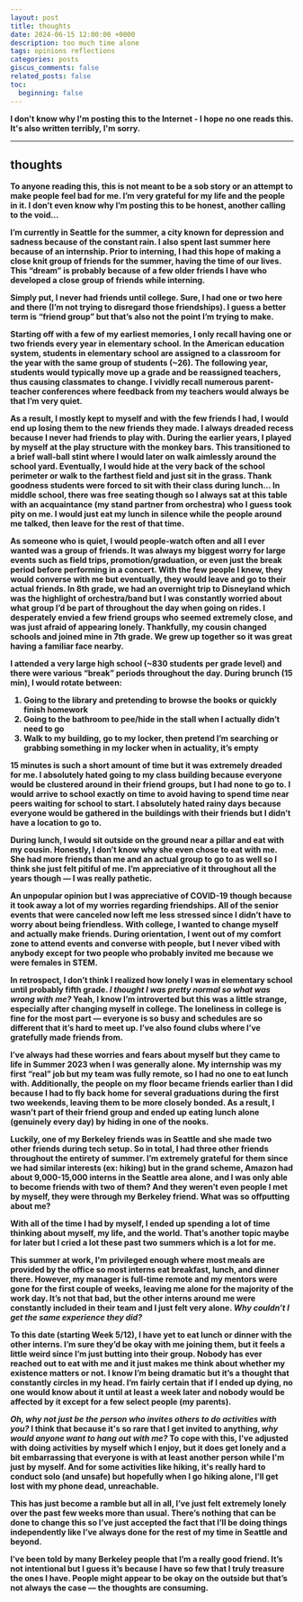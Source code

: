 ```yaml
---
layout: post
title: thoughts
date: 2024-06-15 12:00:00 +0000
description: too much time alone
tags: opinions reflections
categories: posts
giscus_comments: false
related_posts: false
toc:
  beginning: false
---
```


<b>

I don't know why I'm posting this to the Internet - I hope no one reads this. It's also written terribly, I'm sorry.

<hr>

## thoughts

<b>

To anyone reading this, this is not meant to be a sob story or an attempt to make people feel bad for me. I’m very grateful for my life and the people in it. I don’t even know why I’m posting this to be honest, another calling to the void…

I’m currently in Seattle for the summer, a city known for depression and sadness because of the constant rain. I also spent last summer here because of an internship. Prior to interning, I had this hope of making a close knit group of friends for the summer, having the time of our lives. This “dream” is probably because of a few older friends I have who developed a close group of friends while interning.

Simply put, I never had friends until college. Sure, I had one or two here and there (I’m not trying to disregard those friendships). I guess a better term is “friend group” but that’s also not the point I’m trying to make.

Starting off with a few of my earliest memories, I only recall having one or two friends every year in elementary school. In the American education system, students in elementary school are assigned to a classroom for the year with the same group of students (~26). The following year, students would typically move up a grade and be reassigned teachers, thus causing classmates to change. I vividly recall numerous parent-teacher conferences where feedback from my teachers would always be that I’m very quiet.

As a result, I mostly kept to myself and with the few friends I had, I would end up losing them to the new friends they made. I always dreaded recess because I never had friends to play with. During the earlier years, I played by myself at the play structure with the monkey bars. This transitioned to a brief wall-ball stint where I would later on walk aimlessly around the school yard. Eventually, I would hide at the very back of the school perimeter or walk to the farthest field and just sit in the grass. Thank goodness students were forced to sit with their class during lunch…
In middle school, there was free seating though so I always sat at this table with an acquaintance (my stand partner from orchestra) who I guess took pity on me. I would just eat my lunch in silence while the people around me talked, then leave for the rest of that time.

As someone who is quiet, I would people-watch often and all I ever wanted was a group of friends. It was always my biggest worry for large events such as field trips, promotion/graduation, or even just the break period before performing in a concert. With the few people I knew, they would converse with me but eventually, they would leave and go to their actual friends. In 8th grade, we had an overnight trip to Disneyland which was the highlight of orchestra/band but I was constantly worried about what group I’d be part of throughout the day when going on rides. I desperately envied a few friend groups who seemed extremely close, and was just afraid of appearing lonely. Thankfully, my cousin changed schools and joined mine in 7th grade. We grew up together so it was great having a familiar face nearby.

I attended a very large high school (~830 students per grade level) and there were various “break” periods throughout the day. During brunch (15 min), I would rotate between:

1. Going to the library and pretending to browse the books or quickly finish homework
2. Going to the bathroom to pee/hide in the stall when I actually didn’t need to go
3. Walk to my building, go to my locker, then pretend I’m searching or grabbing something in my locker when in actuality, it’s empty

15 minutes is such a short amount of time but it was extremely dreaded for me. I absolutely hated going to my class building because everyone would be clustered around in their friend groups, but I had none to go to. I would arrive to school exactly on time to avoid having to spend time near peers waiting for school to start. I absolutely hated rainy days because everyone would be gathered in the buildings with their friends but I didn’t have a location to go to.

During lunch, I would sit outside on the ground near a pillar and eat with my cousin. Honestly, I don’t know why she even chose to eat with me. She had more friends than me and an actual group to go to as well so I think she just felt pitiful of me. I’m appreciative of it throughout all the years though — I was really pathetic.

An unpopular opinion but I was appreciative of COVID-19 though because it took away a lot of my worries regarding friendships. All of the senior events that were canceled now left me less stressed since I didn’t have to worry about being friendless. With college, I wanted to change myself and actually make friends. During orientation, I went out of my comfort zone to attend events and converse with people, but I never vibed with anybody except for two people who probably invited me because we were females in STEM.

In retrospect, I don’t think I realized how lonely I was in elementary school until probably fifth grade. _I thought I was pretty normal so what was wrong with me?_ Yeah, I know I’m introverted but this was a little strange, especially after changing myself in college. The loneliness in college is fine for the most part — everyone is so busy and schedules are so different that it’s hard to meet up. I’ve also found clubs where I’ve gratefully made friends from.

I’ve always had these worries and fears about myself but they came to life in Summer 2023 when I was generally alone. My internship was my first “real” job but my team was fully remote, so I had no one to eat lunch with. Additionally, the people on my floor became friends earlier than I did because I had to fly back home for several graduations during the first two weekends, leaving them to be more closely bonded. As a result, I wasn’t part of their friend group and ended up eating lunch alone (genuinely every day) by hiding in one of the nooks.

Luckily, one of my Berkeley friends was in Seattle and she made two other friends during tech setup. So in total, I had three other friends throughout the entirety of summer. I’m extremely grateful for them since we had similar interests (ex: hiking) but in the grand scheme, Amazon had about 9,000-15,000 interns in the Seattle area alone, and I was only able to become friends with two of them? And they weren’t even people I met by myself, they were through my Berkeley friend. What was so offputting about me?

With all of the time I had by myself, I ended up spending a lot of time thinking about myself, my life, and the world. That’s another topic maybe for later but I cried a lot these past two summers which is a lot for me.

This summer at work, I'm privileged enough where most meals are provided by the office so most interns eat breakfast, lunch, and dinner there. However, my manager is full-time remote and my mentors were gone for the first couple of weeks, leaving me alone for the majority of the work day. It’s not that bad, but the other interns around me were constantly included in their team and I just felt very alone. _Why couldn’t I get the same experience they did?_

To this date (starting Week 5/12), I have yet to eat lunch or dinner with the other interns. I’m sure they’d be okay with me joining them, but it feels a little weird since I’m just butting into their group. Nobody has ever reached out to eat with me and it just makes me think about whether my existence matters or not. I know I’m being dramatic but it’s a thought that constantly circles in my head. I’m fairly certain that if I ended up dying, no one would know about it until at least a week later and nobody would be affected by it except for a few select people (my parents).

_Oh, why not just be the person who invites others to do activities with you?_ I think that because it's so rare that I get invited to anything, _why would anyone want to hang out with me?_ To cope with this, I've adjusted with doing activities by myself which I enjoy, but it does get lonely and a bit embarrassing that everyone is with at least another person while I'm just by myself. And for some activities like hiking, it's really hard to conduct solo (and unsafe) but hopefully when I go hiking alone, I’ll get lost with my phone dead, unreachable.

This has just become a ramble but all in all, I’ve just felt extremely lonely over the past few weeks more than usual. There’s nothing that can be done to change this so I’ve just accepted the fact that I’ll be doing things independently like I’ve always done for the rest of my time in Seattle and beyond.

I’ve been told by many Berkeley people that I’m a really good friend. It’s not intentional but I guess it’s because I have so few that I truly treasure the ones I have. People might appear to be okay on the outside but that’s not always the case — the thoughts are consuming.
